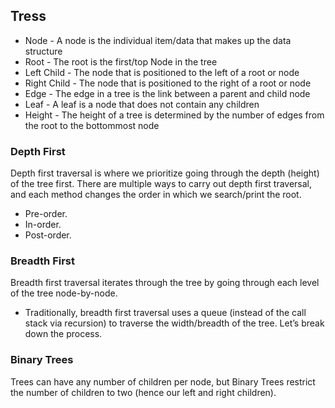 ## Tress

* Node - A node is the individual item/data that makes up the data structure
* Root - The root is the first/top Node in the tree
* Left Child - The node that is positioned to the left of a root or node
* Right Child - The node that is positioned to the right of a root or node
* Edge - The edge in a tree is the link between a parent and child node
* Leaf - A leaf is a node that does not contain any children
* Height - The height of a tree is determined by the number of edges from the root to the bottommost node

### Depth First
Depth first traversal is where we prioritize going through the depth (height) of the tree first. There are multiple ways to carry out depth first traversal, and each method changes the order in which we search/print the root.
 - Pre-order.
 - In-order.
 - Post-order.

### Breadth First
Breadth first traversal iterates through the tree by going through each level of the tree node-by-node.
* Traditionally, breadth first traversal uses a queue (instead of the call stack via recursion) to traverse the width/breadth of the tree. Let’s break down the process.


### Binary Trees
Trees can have any number of children per node, but Binary Trees restrict the number of children to two (hence our left and right children).
